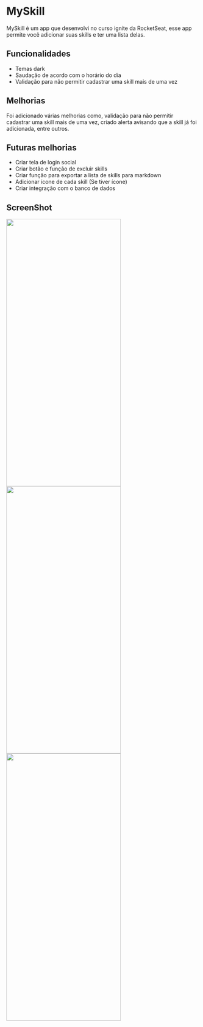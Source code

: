 
# MySkill

MySkill é um app que desenvolvi no curso ignite da RocketSeat, esse app permite você adicionar suas skills e ter uma lista delas.


## Funcionalidades

- Temas dark
- Saudação de acordo com o horário do dia
- Validação para não permitir cadastrar uma skill mais de uma vez


## Melhorias

Foi adicionado várias melhorias como, validação para não permitir cadastrar uma skill mais de uma vez, criado alerta avisando que a skill já foi adicionada, entre outros.

## Futuras melhorias

- Criar tela de login social
- Criar botão e função de excluir skills
- Criar função para exportar a lista de skills para markdown
- Adicionar ícone de cada skill (Se tiver ícone)
- Criar integração com o banco de dados

## ScreenShot
<img src="https://github.com/ThalesAugusto0/mySkills/assets/19338550/4061c067-f174-42bd-905d-0531bd2550b2" width="300" height="700">

<img src="https://github.com/ThalesAugusto0/mySkills/assets/19338550/9635ba51-a54b-454f-ac19-c702d0f8cbb9" width="300" height="700">

<img src="https://github.com/ThalesAugusto0/mySkills/assets/19338550/c225a5a4-4e85-4257-97c9-8401bababa74" width="300" height="700">
